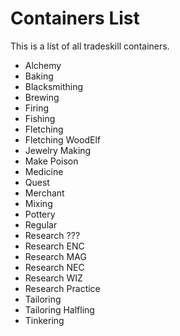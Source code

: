 # Containers List

This is a list of all tradeskill containers.

* Alchemy
* Baking
* Blacksmithing
* Brewing
* Firing
* Fishing
* Fletching
* Fletching WoodElf
* Jewelry Making
* Make Poison
* Medicine
* Quest
* Merchant
* Mixing
* Pottery
* Regular
* Research ???
* Research ENC
* Research MAG
* Research NEC
* Research WIZ
* Research Practice
* Tailoring
* Tailoring Halfling
* Tinkering

